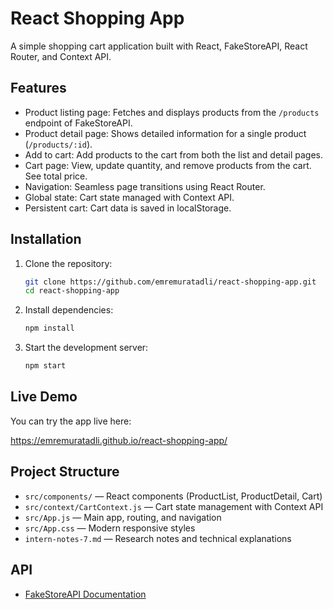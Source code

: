 # React Shopping App

A simple shopping cart application built with React, FakeStoreAPI, React Router, and Context API.

## Features

- Product listing page: Fetches and displays products from the `/products` endpoint of FakeStoreAPI.
- Product detail page: Shows detailed information for a single product (`/products/:id`).
- Add to cart: Add products to the cart from both the list and detail pages.
- Cart page: View, update quantity, and remove products from the cart. See total price.
- Navigation: Seamless page transitions using React Router.
- Global state: Cart state managed with Context API.
- Persistent cart: Cart data is saved in localStorage.

## Installation

1. Clone the repository:
   ```bash
   git clone https://github.com/emremuratadli/react-shopping-app.git
   cd react-shopping-app
   ```
2. Install dependencies:
   ```bash
   npm install
   ```
3. Start the development server:
   ```bash
   npm start
   ```

## Live Demo

You can try the app live here:

https://emremuratadli.github.io/react-shopping-app/

## Project Structure

- `src/components/` — React components (ProductList, ProductDetail, Cart)
- `src/context/CartContext.js` — Cart state management with Context API
- `src/App.js` — Main app, routing, and navigation
- `src/App.css` — Modern responsive styles
- `intern-notes-7.md` — Research notes and technical explanations

## API

- [FakeStoreAPI Documentation](https://fakestoreapi.com/docs)
